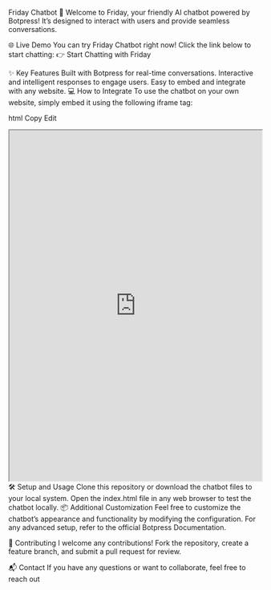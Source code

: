 Friday Chatbot 🤖
Welcome to Friday, your friendly AI chatbot powered by Botpress! It’s designed to interact with users and provide seamless conversations.

🌐 Live Demo
You can try Friday Chatbot right now! Click the link below to start chatting:
👉 Start Chatting with Friday

✨ Key Features
Built with Botpress for real-time conversations.
Interactive and intelligent responses to engage users.
Easy to embed and integrate with any website.
💻 How to Integrate
To use the chatbot on your own website, simply embed it using the following iframe tag:

html
Copy
Edit
<iframe src="https://cdn.botpress.cloud/webchat/v2.2/shareable.html?configUrl=https://files.bpcontent.cloud/2025/01/31/06/20250131062548-ABDEL16C.json" width="100%" height="700px"></iframe>
🛠️ Setup and Usage
Clone this repository or download the chatbot files to your local system.
Open the index.html file in any web browser to test the chatbot locally.
📦 Additional Customization
Feel free to customize the chatbot’s appearance and functionality by modifying the configuration. For any advanced setup, refer to the official Botpress Documentation.

🤝 Contributing
I welcome any contributions! Fork the repository, create a feature branch, and submit a pull request for review.

📬 Contact
If you have any questions or want to collaborate, feel free to reach out
